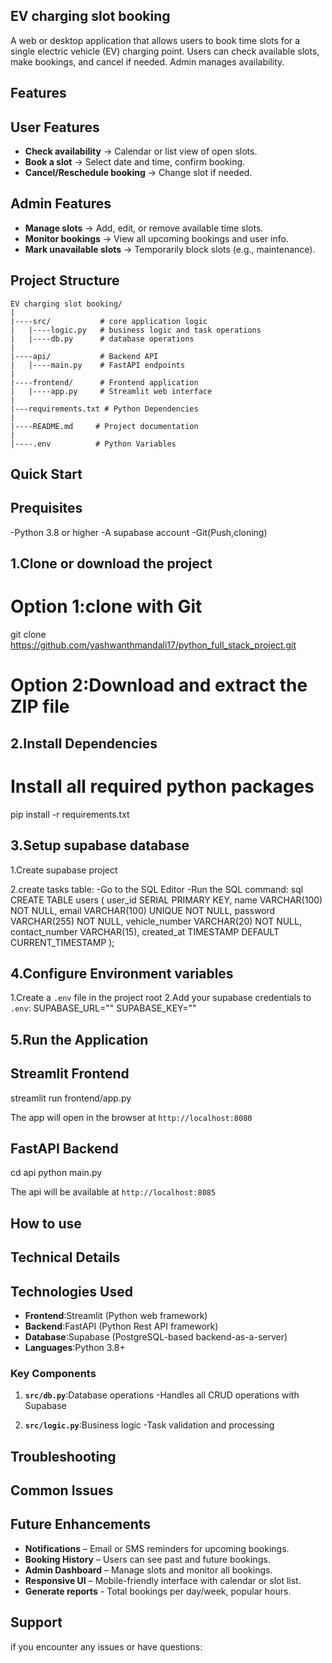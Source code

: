 ## EV charging slot booking
A web or desktop application that allows users to book time slots for a single electric vehicle (EV) charging point. Users can check available slots, make bookings, and cancel if needed. Admin manages availability.
## Features
## User Features
- **Check availability** → Calendar or list view of open slots.
- **Book a slot** → Select date and time, confirm booking.
- **Cancel/Reschedule booking** → Change slot if needed.
## Admin Features
- **Manage slots** → Add, edit, or remove available time slots.
- **Monitor bookings** → View all upcoming bookings and user info.
- **Mark unavailable slots** → Temporarily block slots (e.g., maintenance).

## Project Structure
```
EV charging slot booking/
|
|----src/           # core application logic
|   |----logic.py   # business logic and task operations
|   |----db.py      # database operations
|
|----api/           # Backend API
|   |----main.py    # FastAPI endpoints
|
|----frontend/      # Frontend application
|   |----app.py     # Streamlit web interface
|
|---requirements.txt # Python Dependencies
|
|----README.md     # Project documentation
|
|----.env          # Python Variables
```
## Quick Start

## Prequisites

-Python 3.8 or higher
-A supabase account
-Git(Push,cloning)

## 1.Clone or download the project

# Option 1:clone with Git
git clone https://github.com/yashwanthmandali17/python_full_stack_project.git
# Option 2:Download and extract the ZIP file

## 2.Install Dependencies
# Install all required python packages
pip install -r requirements.txt

## 3.Setup supabase database

1.Create supabase project

2.create tasks table:
-Go to the SQL Editor
-Run the SQL command:
sql
CREATE TABLE users (
    user_id SERIAL PRIMARY KEY,
    name VARCHAR(100) NOT NULL,
    email VARCHAR(100) UNIQUE NOT NULL,
    password VARCHAR(255) NOT NULL,
    vehicle_number VARCHAR(20) NOT NULL,
    contact_number VARCHAR(15),
    created_at TIMESTAMP DEFAULT CURRENT_TIMESTAMP
);

## 4.Configure Environment variables
1.Create a `.env` file in the project root
2.Add your supabase credentials to `.env`:
SUPABASE_URL=""
SUPABASE_KEY="" 

## 5.Run the Application
## Streamlit Frontend
streamlit run frontend/app.py

The app will open in the browser at `http://localhost:8080`

## FastAPI Backend
cd api
python main.py

The api will be available at `http://localhost:8085`

## How to use


## Technical Details

## Technologies Used

- **Frontend**:Streamlit (Python web framework)
- **Backend**:FastAPI (Python Rest API framework)
- **Database**:Supabase (PostgreSQL-based backend-as-a-server)
- **Languages**:Python 3.8+

### Key Components
1. **`src/db.py`**:Database operations
-Handles all CRUD operations with Supabase

2. **`src/logic.py`**:Business logic
-Task validation and processing

## Troubleshooting

## Common Issues

## Future Enhancements
- **Notifications** – Email or SMS reminders for upcoming bookings.
- **Booking History** – Users can see past and future bookings.
- **Admin Dashboard** – Manage slots and monitor all bookings.
- **Responsive UI** – Mobile-friendly interface with calendar or slot list.
- **Generate reports** - Total bookings per day/week, popular hours.

## Support
if you encounter any issues or have questions:

